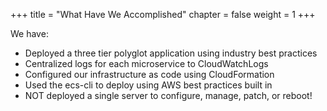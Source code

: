 +++
title = "What Have We Accomplished"
chapter = false
weight = 1
+++

We have:

- Deployed a three tier polyglot application using industry best practices
- Centralized logs for each microservice to CloudWatchLogs
- Configured our infrastructure as code using CloudFormation
- Used the ecs-cli to deploy using AWS best practices built in
- NOT deployed a single server to configure, manage, patch, or reboot!
